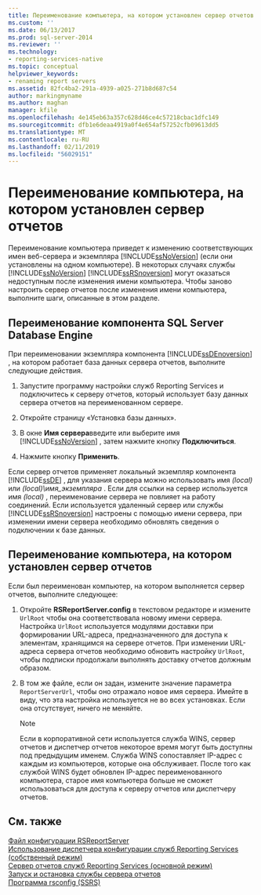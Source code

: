 ```yaml
---
title: Переименование компьютера, на котором установлен сервер отчетов | Документы Майкрософт
ms.custom: ''
ms.date: 06/13/2017
ms.prod: sql-server-2014
ms.reviewer: ''
ms.technology:
- reporting-services-native
ms.topic: conceptual
helpviewer_keywords:
- renaming report servers
ms.assetid: 82fc4ba2-291a-4939-a025-271b8d687c54
author: markingmyname
ms.author: maghan
manager: kfile
ms.openlocfilehash: 4e145eb63a357c628d46ce4c57218cbac1dfc149
ms.sourcegitcommit: dfb1e6deaa4919a0f4e654af57252cfb09613dd5
ms.translationtype: MT
ms.contentlocale: ru-RU
ms.lasthandoff: 02/11/2019
ms.locfileid: "56029151"
---
```

# <a name="rename-a-report-server-computer"></a>Переименование компьютера, на котором установлен сервер отчетов
  Переименование компьютера приведет к изменению соответствующих имен веб-сервера и экземпляра [!INCLUDE[ssNoVersion](../../includes/ssnoversion-md.md)] (если они установлены на одном компьютере). В некоторых случаях службы [!INCLUDE[ssNoVersion](../../includes/ssnoversion-md.md)] [!INCLUDE[ssRSnoversion](../../includes/ssrsnoversion-md.md)] могут оказаться недоступным после изменения имени компьютера. Чтобы заново настроить сервер отчетов после изменения имени компьютера, выполните шаги, описанные в этом разделе.  
  
## <a name="renaming-a-sql-server-database-engine"></a>Переименование компонента SQL Server Database Engine  
 При переименовании экземпляра компонента [!INCLUDE[ssDEnoversion](../../includes/ssdenoversion-md.md)] , на котором работает база данных сервера отчетов, выполните следующие действия.  
  
1.  Запустите программу настройки служб Reporting Services и подключитесь к серверу отчетов, который использует базу данных сервера отчетов на переименованном сервере.  
  
2.  Откройте страницу «Установка базы данных».  
  
3.  В окне **Имя сервера**введите или выберите имя [!INCLUDE[ssNoVersion](../../includes/ssnoversion-md.md)] , затем нажмите кнопку **Подключиться**.  
  
4.  Нажмите кнопку **Применить**.  
  
 Если сервер отчетов применяет локальный экземпляр компонента [!INCLUDE[ssDE](../../includes/ssde-md.md)] , для указания сервера можно использовать имя *(local)* или *(local)\имя_экземпляра* . Если для ссылки на сервер используется имя *(local)* , переименование сервера не повлияет на работу соединений. Если используется удаленный сервер или службы [!INCLUDE[ssRSnoversion](../../includes/ssrsnoversion-md.md)] настроены с помощью имени сервера, при изменении имени сервера необходимо обновлять сведения о подключении к базе данных.  
  
## <a name="renaming-a-report-server-computer"></a>Переименование компьютера, на котором установлен сервер отчетов  
 Если был переименован компьютер, на котором выполняется сервер отчетов, выполните следующее:  
  
1.  Откройте **RSReportServer.config** в текстовом редакторе и измените `UrlRoot` чтобы она соответствовала новому имени сервера. Настройка `UrlRoot` используется модулями доставки при формировании URL-адреса, предназначенного для доступа к элементам, хранящимся на сервере отчетов. При изменении URL-адреса сервера отчетов необходимо обновить настройку `UrlRoot`, чтобы подписки продолжали выполнять доставку отчетов должным образом.  
  
2.  В том же файле, если он задан, измените значение параметра `ReportServerUrl`, чтобы оно отражало новое имя сервера. Имейте в виду, что эта настройка используется не во всех установках. Если она отсутствует, ничего не меняйте.  
  
    > [!NOTE]  
    >  Если в корпоративной сети используется служба WINS, сервер отчетов и диспетчер отчетов некоторое время могут быть доступны под предыдущим именем. Служба WINS сопоставляет IP-адрес с каждым из компьютеров, которые она обслуживает. После того как службой WINS будет обновлен IP-адрес переименованного компьютера, старое имя компьютера больше не сможет использоваться для доступа к серверу отчетов или диспетчеру отчетов.  
  
## <a name="see-also"></a>См. также  
 [Файл конфигурации RSReportServer](rsreportserver-config-configuration-file.md)   
 [Использование диспетчера конфигурации служб Reporting Services (собственный режим)](../../sql-server/install/reporting-services-configuration-manager-native-mode.md)   
 [Сервер отчетов служб Reporting Services (основной режим)](reporting-services-report-server-native-mode.md)   
 [Запуск и остановка службы сервера отчетов](start-and-stop-the-report-server-service.md)   
 [Программа rsconfig (SSRS)](../tools/rsconfig-utility-ssrs.md)  
  
  
